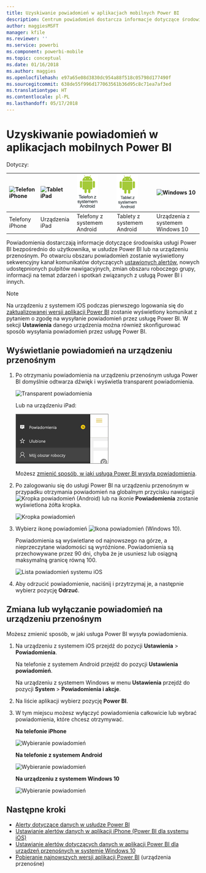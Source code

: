 ```yaml
---
title: Uzyskiwanie powiadomień w aplikacjach mobilnych Power BI
description: Centrum powiadomień dostarcza informacje dotyczące środowiska usługi Power BI bezpośrednio na urządzenie przenośne użytkownika.
author: maggiesMSFT
manager: kfile
ms.reviewer: ''
ms.service: powerbi
ms.component: powerbi-mobile
ms.topic: conceptual
ms.date: 01/16/2018
ms.author: maggies
ms.openlocfilehash: e97a65e08d3830dc954a88f518c05798d177490f
ms.sourcegitcommit: 638de55f996d177063561b36d95c8c71ea7af3ed
ms.translationtype: HT
ms.contentlocale: pl-PL
ms.lasthandoff: 05/17/2018
---
```

# <a name="get-notifications-in-the-power-bi-mobile-apps"></a>Uzyskiwanie powiadomień w aplikacjach mobilnych Power BI
Dotyczy:

| ![Telefon iPhone](media/mobile-apps-notification-center/iphone-logo-50-px.png) | ![Tablet iPad](media/mobile-apps-notification-center/ipad-logo-50-px.png) | ![Telefon z systemem Android](media/mobile-apps-notification-center/android-phone-logo-50-px.png) | ![Tablet z systemem Android](media/mobile-apps-notification-center/android-tablet-logo-50-px.png) | ![Windows 10](media/mobile-apps-notification-center/win-10-logo-50-px.png) |
|:--- |:--- |:--- |:--- |:--- |
| Telefony iPhone |Urządzenia iPad |Telefony z systemem Android |Tablety z systemem Android |Urządzenia z systemem Windows 10 |

Powiadomienia dostarczają informacje dotyczące środowiska usługi Power BI bezpośrednio do użytkownika, w usłudze Power BI lub na urządzeniu przenośnym. Po otwarciu obszaru powiadomień zostanie wyświetlony sekwencyjny kanał komunikatów dotyczących [ustawionych alertów](mobile-set-data-alerts-in-the-mobile-apps.md), nowych udostępnionych pulpitów nawigacyjnych, zmian obszaru roboczego grupy, informacji na temat zdarzeń i spotkań związanych z usługą Power BI i innych.

> [!NOTE]
> Na urządzeniu z systemem iOS podczas pierwszego logowania się do [zaktualizowanej wersji aplikacji Power BI](https://powerbi.microsoft.com/mobile/) zostanie wyświetlony komunikat z pytaniem o zgodę na wysyłanie powiadomień przez usługę Power BI. W sekcji **Ustawienia** danego urządzenia można również skonfigurować sposób wysyłania powiadomień przez usługę Power BI. 
> 
> 

## <a name="view-notifications-on-your-mobile-device"></a>Wyświetlanie powiadomień na urządzeniu przenośnym
1. Po otrzymaniu powiadomienia na urządzeniu przenośnym usługa Power BI domyślnie odtwarza dźwięk i wyświetla transparent powiadomienia.
   
   ![Transparent powiadomienia](media/mobile-apps-notification-center/power-bi-mobile-notification-banner.png)
   
   Lub na urządzeniu iPad:
   
   ![Powiadomienia](media/mobile-apps-notification-center/power-bi-ipad-notifications.png)
   
   Możesz [zmienić sposób, w jaki usługa Power BI wysyła powiadomienia](mobile-apps-notification-center.md#change-or-turn-off-notifications-on-your-mobile-device).
2. Po zalogowaniu się do usługi Power BI na urządzeniu przenośnym w przypadku otrzymania powiadomień na globalnym przycisku nawigacji ![Kropka powiadomień](media/mobile-apps-notification-center/power-bi-android-menu-notifications-icon.png) (Android) lub na ikonie **Powiadomienia** zostanie wyświetlona żółta kropka. 
   
   ![Kropka powiadomień](media/mobile-apps-notification-center/power-bi-windows-10-notifications.png)
3. Wybierz ikonę powiadomień ![Ikona powiadomień](media/mobile-apps-notification-center/power-bi-windows-10-notification-icon.png) (Windows 10).
   
    Powiadomienia są wyświetlane od najnowszego na górze, a nieprzeczytane wiadomości są wyróżnione. Powiadomienia są przechowywane przez 90 dni, chyba że je usuniesz lub osiągną maksymalną granicę równą 100.
   
   ![Lista powiadomień systemu iOS](media/mobile-apps-notification-center/power-bi-iphone-notifications-list.png)
4. Aby odrzucić powiadomienie, naciśnij i przytrzymaj je, a następnie wybierz pozycję **Odrzuć**.

## <a name="change-or-turn-off-notifications-on-your-mobile-device"></a>Zmiana lub wyłączanie powiadomień na urządzeniu przenośnym
Możesz zmienić sposób, w jaki usługa Power BI wysyła powiadomienia.

1. Na urządzeniu z systemem iOS przejdź do pozycji **Ustawienia** > **Powiadomienia**. 
   
    Na telefonie z systemem Android przejdź do pozycji **Ustawienia powiadomień**.
   
    Na urządzeniu z systemem Windows w menu **Ustawienia** przejdź do pozycji **System** > **Powiadomienia i akcje**.
2. Na liście aplikacji wybierz pozycję **Power BI**. 
3. W tym miejscu możesz wyłączyć powiadomienia całkowicie lub wybrać powiadomienia, które chcesz otrzymywać.
   
    **Na telefonie iPhone**
   
    ![Wybieranie powiadomień](media/mobile-apps-notification-center/power-bi-notifications-iphone-settings.png)
   
    **Na telefonie z systemem Android**
   
    ![Wybieranie powiadomień](media/mobile-apps-notification-center/power-bi-notifications-android-settings.png)

    **Na urządzeniu z systemem Windows 10**

    ![Wybieranie powiadomień](media/mobile-apps-notification-center/power-bi-notifications-windows10-settings.png)

## <a name="next-steps"></a>Następne kroki
* [Alerty dotyczące danych w usłudze Power BI](service-set-data-alerts.md)
* [Ustawianie alertów danych w aplikacji iPhone (Power BI dla systemu iOS)](mobile-set-data-alerts-in-the-mobile-apps.md)
* [Ustawianie alertów dotyczących danych w aplikacji Power BI dla urządzeń przenośnych w systemie Windows 10](mobile-set-data-alerts-in-the-mobile-apps.md)
* [Pobieranie najnowszych wersji aplikacji Power BI](https://powerbi.microsoft.com/mobile/) (urządzenia przenośne)


